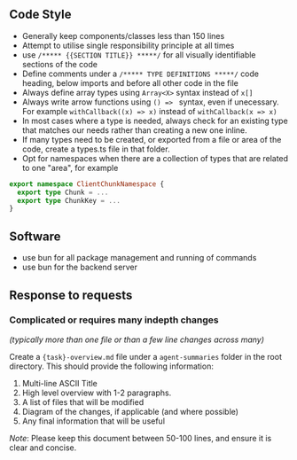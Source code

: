## Code Style
- Generally keep components/classes less than 150 lines
- Attempt to utilise single responsibility principle at all times
- use `/***** {{SECTION TITLE}} *****/` for all visually identifiable sections of the code
- Define comments under a `/***** TYPE DEFINITIONS *****/` code heading, below imports and before all other code in the file
- Always define array types using `Array<X>` syntax instead of `x[]`
- Always write arrow functions using `() => ` syntax, even if unecessary. For example `withCallback((x) => x)` instead of `withCallback(x => x)`
- In most cases where a type is needed, always check for an existing type that matches our needs rather than creating a new one inline.
- If many types need to be created, or exported from a file or area of the code, create a types.ts file in that folder. 
- Opt for namespaces when there are a collection of types that are related to one "area", for example
```ts
export namespace ClientChunkNamespace {
  export type Chunk = ...
  export type ChunkKey = ...
}
```

## Software
- use bun for all package management and running of commands
- use bun for the backend server

## Response to requests
### Complicated or requires many indepth changes
_(typically more than one file or than a few line changes across many)_

Create a `{task}-overview.md` file under a `agent-summaries` folder in the root directory. This should provide the following information:
  1. Multi-line ASCII Title
  2. High level overview with 1-2 paragraphs.
  3. A list of files that will be modified
  4. Diagram of the changes, if applicable (and where possible)
  5. Any final information that will be useful

*Note*: Please keep this document between 50-100 lines, and ensure it is clear and concise.